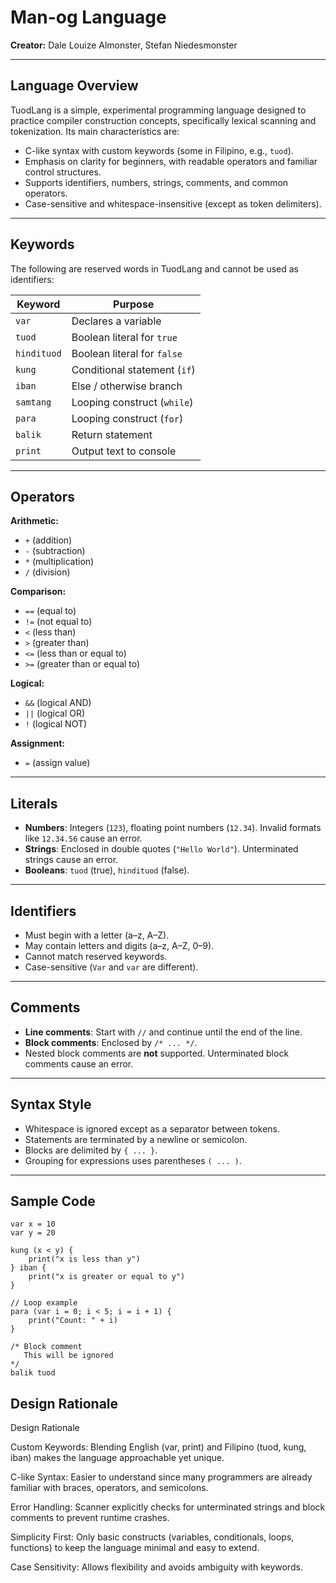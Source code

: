 # Man-og Language
**Creator:** Dale Louize Almonster, Stefan Niedesmonster

---

## Language Overview
TuodLang is a simple, experimental programming language designed to practice compiler construction concepts, specifically lexical scanning and tokenization. Its main characteristics are:
- C-like syntax with custom keywords (some in Filipino, e.g., `tuod`).
- Emphasis on clarity for beginners, with readable operators and familiar control structures.
- Supports identifiers, numbers, strings, comments, and common operators.
- Case-sensitive and whitespace-insensitive (except as token delimiters).

---

## Keywords
The following are reserved words in TuodLang and cannot be used as identifiers:

| Keyword     | Purpose                          |
|-------------|----------------------------------|
| `var`       | Declares a variable              |
| `tuod`      | Boolean literal for `true`       |
| `hindituod` | Boolean literal for `false`      |
| `kung`      | Conditional statement (`if`)     |
| `iban`      | Else / otherwise branch          |
| `samtang`   | Looping construct (`while`)      |
| `para`      | Looping construct (`for`)        |
| `balik`     | Return statement                 |
| `print`     | Output text to console           |

---

## Operators

**Arithmetic:**
- `+` (addition)
- `-` (subtraction)
- `*` (multiplication)
- `/` (division)

**Comparison:**
- `==` (equal to)
- `!=` (not equal to)
- `<` (less than)
- `>` (greater than)
- `<=` (less than or equal to)
- `>=` (greater than or equal to)

**Logical:**
- `&&` (logical AND)
- `||` (logical OR)
- `!` (logical NOT)

**Assignment:**
- `=` (assign value)

---

## Literals

- **Numbers**: Integers (`123`), floating point numbers (`12.34`). Invalid formats like `12.34.56` cause an error.
- **Strings**: Enclosed in double quotes (`"Hello World"`). Unterminated strings cause an error.
- **Booleans**: `tuod` (true), `hindituod` (false).

---

## Identifiers
- Must begin with a letter (a–z, A–Z).
- May contain letters and digits (a–z, A–Z, 0–9).
- Cannot match reserved keywords.
- Case-sensitive (`Var` and `var` are different).

---

## Comments
- **Line comments**: Start with `//` and continue until the end of the line.
- **Block comments**: Enclosed by `/* ... */`.
- Nested block comments are **not** supported. Unterminated block comments cause an error.

---

## Syntax Style
- Whitespace is ignored except as a separator between tokens.
- Statements are terminated by a newline or semicolon.
- Blocks are delimited by `{ ... }`.
- Grouping for expressions uses parentheses `( ... )`.

---

## Sample Code

```man-og language
var x = 10
var y = 20

kung (x < y) {
    print("x is less than y")
} iban {
    print("x is greater or equal to y")
}

// Loop example
para (var i = 0; i < 5; i = i + 1) {
    print("Count: " + i)
}

/* Block comment
   This will be ignored
*/
balik tuod
```
## Design Rationale

Design Rationale

Custom Keywords: Blending English (var, print) and Filipino (tuod, kung, iban) makes the language approachable yet unique.

C-like Syntax: Easier to understand since many programmers are already familiar with braces, operators, and semicolons.

Error Handling: Scanner explicitly checks for unterminated strings and block comments to prevent runtime crashes.

Simplicity First: Only basic constructs (variables, conditionals, loops, functions) to keep the language minimal and easy to extend.

Case Sensitivity: Allows flexibility and avoids ambiguity with keywords.

